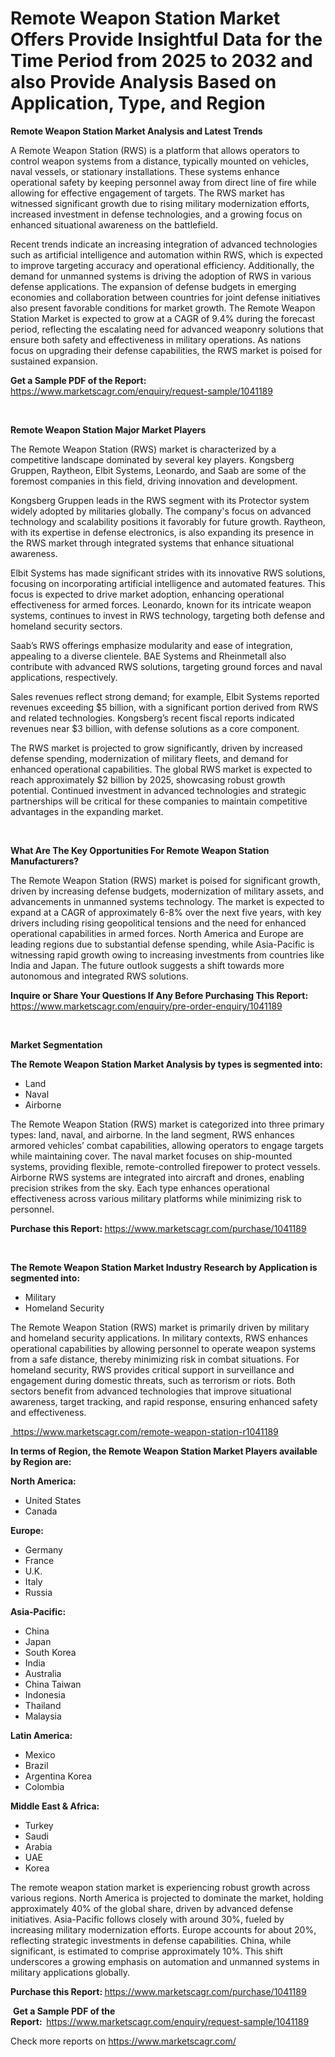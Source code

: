 <p><h1>Remote Weapon Station Market Offers Provide Insightful Data for the Time Period from 2025 to 2032 and also Provide Analysis Based on Application, Type, and Region</h1></p><p><strong>Remote Weapon Station Market Analysis and Latest Trends</strong></p>
<p><p>A Remote Weapon Station (RWS) is a platform that allows operators to control weapon systems from a distance, typically mounted on vehicles, naval vessels, or stationary installations. These systems enhance operational safety by keeping personnel away from direct line of fire while allowing for effective engagement of targets. The RWS market has witnessed significant growth due to rising military modernization efforts, increased investment in defense technologies, and a growing focus on enhanced situational awareness on the battlefield.</p><p>Recent trends indicate an increasing integration of advanced technologies such as artificial intelligence and automation within RWS, which is expected to improve targeting accuracy and operational efficiency. Additionally, the demand for unmanned systems is driving the adoption of RWS in various defense applications. The expansion of defense budgets in emerging economies and collaboration between countries for joint defense initiatives also present favorable conditions for market growth. The Remote Weapon Station Market is expected to grow at a CAGR of 9.4% during the forecast period, reflecting the escalating need for advanced weaponry solutions that ensure both safety and effectiveness in military operations. As nations focus on upgrading their defense capabilities, the RWS market is poised for sustained expansion.</p></p>
<p><strong>Get a Sample PDF of the Report:&nbsp;</strong> <a href="https://www.marketscagr.com/enquiry/request-sample/1041189?utm_campaign=1166&utm_medium=2&utm_source=Github&utm_content=ia&utm_term=16022025&utm_id=remote-weapon-station">https://www.marketscagr.com/enquiry/request-sample/1041189</a></p>
<p>&nbsp;</p>
<p><strong>Remote Weapon Station Major Market Players</strong></p>
<p><p>The Remote Weapon Station (RWS) market is characterized by a competitive landscape dominated by several key players. Kongsberg Gruppen, Raytheon, Elbit Systems, Leonardo, and Saab are some of the foremost companies in this field, driving innovation and development.</p><p>Kongsberg Gruppen leads in the RWS segment with its Protector system widely adopted by militaries globally. The company's focus on advanced technology and scalability positions it favorably for future growth. Raytheon, with its expertise in defense electronics, is also expanding its presence in the RWS market through integrated systems that enhance situational awareness.</p><p>Elbit Systems has made significant strides with its innovative RWS solutions, focusing on incorporating artificial intelligence and automated features. This focus is expected to drive market adoption, enhancing operational effectiveness for armed forces. Leonardo, known for its intricate weapon systems, continues to invest in RWS technology, targeting both defense and homeland security sectors.</p><p>Saab’s RWS offerings emphasize modularity and ease of integration, appealing to a diverse clientele. BAE Systems and Rheinmetall also contribute with advanced RWS solutions, targeting ground forces and naval applications, respectively.</p><p>Sales revenues reflect strong demand; for example, Elbit Systems reported revenues exceeding $5 billion, with a significant portion derived from RWS and related technologies. Kongsberg’s recent fiscal reports indicated revenues near $3 billion, with defense solutions as a core component. </p><p>The RWS market is projected to grow significantly, driven by increased defense spending, modernization of military fleets, and demand for enhanced operational capabilities. The global RWS market is expected to reach approximately $2 billion by 2025, showcasing robust growth potential. Continued investment in advanced technologies and strategic partnerships will be critical for these companies to maintain competitive advantages in the expanding market.</p></p>
<p>&nbsp;</p>
<p><strong>What Are The Key Opportunities For Remote Weapon Station Manufacturers?</strong></p>
<p><p>The Remote Weapon Station (RWS) market is poised for significant growth, driven by increasing defense budgets, modernization of military assets, and advancements in unmanned systems technology. The market is expected to expand at a CAGR of approximately 6-8% over the next five years, with key drivers including rising geopolitical tensions and the need for enhanced operational capabilities in armed forces. North America and Europe are leading regions due to substantial defense spending, while Asia-Pacific is witnessing rapid growth owing to increasing investments from countries like India and Japan. The future outlook suggests a shift towards more autonomous and integrated RWS solutions.</p></p>
<p><strong>Inquire or Share Your Questions If Any Before Purchasing This Report:</strong> <a href="https://www.marketscagr.com/enquiry/pre-order-enquiry/1041189?utm_campaign=1166&utm_medium=2&utm_source=Github&utm_content=ia&utm_term=16022025&utm_id=remote-weapon-station">https://www.marketscagr.com/enquiry/pre-order-enquiry/1041189</a></p>
<p>&nbsp;</p>
<p><strong>Market Segmentation</strong></p>
<p><strong>The Remote Weapon Station Market Analysis by types is segmented into:</strong></p>
<p><ul><li>Land</li><li>Naval</li><li>Airborne</li></ul></p>
<p><p>The Remote Weapon Station (RWS) market is categorized into three primary types: land, naval, and airborne. In the land segment, RWS enhances armored vehicles’ combat capabilities, allowing operators to engage targets while maintaining cover. The naval market focuses on ship-mounted systems, providing flexible, remote-controlled firepower to protect vessels. Airborne RWS systems are integrated into aircraft and drones, enabling precision strikes from the sky. Each type enhances operational effectiveness across various military platforms while minimizing risk to personnel.</p></p>
<p><strong>Purchase this Report:&nbsp;</strong><a href="https://www.marketscagr.com/purchase/1041189?utm_campaign=1166&utm_medium=2&utm_source=Github&utm_content=ia&utm_term=16022025&utm_id=remote-weapon-station">https://www.marketscagr.com/purchase/1041189</a></p>
<p>&nbsp;</p>
<p><strong>The Remote Weapon Station Market Industry Research by Application is segmented into:</strong></p>
<p><ul><li>Military</li><li>Homeland Security</li></ul></p>
<p><p>The Remote Weapon Station (RWS) market is primarily driven by military and homeland security applications. In military contexts, RWS enhances operational capabilities by allowing personnel to operate weapon systems from a safe distance, thereby minimizing risk in combat situations. For homeland security, RWS provides critical support in surveillance and engagement during domestic threats, such as terrorism or riots. Both sectors benefit from advanced technologies that improve situational awareness, target tracking, and rapid response, ensuring enhanced safety and effectiveness.</p></p>
<p><a href="https://www.marketscagr.com/remote-weapon-station-r1041189?utm_campaign=1166&utm_medium=2&utm_source=Github&utm_content=ia&utm_term=16022025&utm_id=remote-weapon-station">&nbsp;https://www.marketscagr.com/remote-weapon-station-r1041189</a></p>
<p><strong>In terms of Region, the Remote Weapon Station Market Players available by Region are:</strong></p>
<p>
    <p> <strong> North America: </strong>
        <ul>
            <li>United States</li>
            <li>Canada</li>
        </ul>
        </p> 
    <p> <strong> Europe: </strong>
        <ul>
            <li>Germany</li>
            <li>France</li>
            <li>U.K.</li>
            <li>Italy</li>
            <li>Russia</li>
        </ul>
        </p> 
    <p> <strong> Asia-Pacific: </strong>
        <ul>
            <li>China</li>
            <li>Japan</li>
            <li>South Korea</li>
            <li>India</li>
            <li>Australia</li>
            <li>China Taiwan</li>
            <li>Indonesia</li>
            <li>Thailand</li>
            <li>Malaysia</li>
        </ul>
        </p> 
    <p> <strong> Latin America: </strong>
        <ul>
            <li>Mexico</li>
            <li>Brazil</li>
            <li>Argentina Korea</li>
            <li>Colombia</li>
        </ul>
        </p> 
    <p> <strong> Middle East & Africa: </strong>
        <ul>
            <li>Turkey</li>
            <li>Saudi</li>
            <li>Arabia</li>
            <li>UAE</li>
            <li>Korea</li>
        </ul>
    </p>
    </p>
<p><p>The remote weapon station market is experiencing robust growth across various regions. North America is projected to dominate the market, holding approximately 40% of the global share, driven by advanced defense initiatives. Asia-Pacific follows closely with around 30%, fueled by increasing military modernization efforts. Europe accounts for about 20%, reflecting strategic investments in defense capabilities. China, while significant, is estimated to comprise approximately 10%. This shift underscores a growing emphasis on automation and unmanned systems in military applications globally.</p></p>
<p><strong>Purchase this Report: </strong><a href="https://www.marketscagr.com/purchase/1041189?utm_campaign=1166&utm_medium=2&utm_source=Github&utm_content=ia&utm_term=16022025&utm_id=remote-weapon-station">https://www.marketscagr.com/purchase/1041189</a></p>
<p>&nbsp;<strong>Get a Sample PDF of the Report:&nbsp;&nbsp;</strong><a href="https://www.marketscagr.com/enquiry/request-sample/1041189?utm_campaign=1166&utm_medium=2&utm_source=Github&utm_content=ia&utm_term=16022025&utm_id=remote-weapon-station">https://www.marketscagr.com/enquiry/request-sample/1041189</a></p>
<p><strong></strong></p>
<p>Check more reports on <a href="https://www.marketscagr.com/?utm_campaign=1166&utm_medium=2&utm_source=Github&utm_content=ia&utm_term=16022025&utm_id=remote-weapon-station">https://www.marketscagr.com/</a></p>